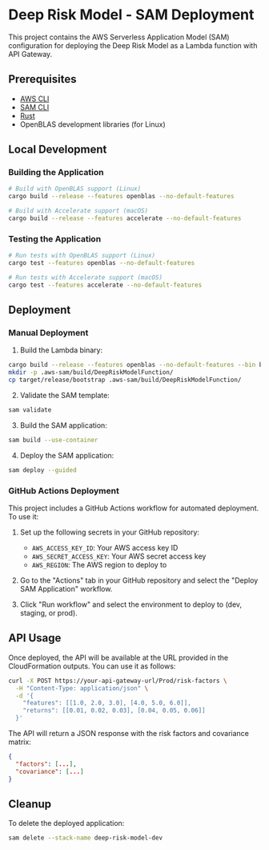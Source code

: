 # Deep Risk Model - SAM Deployment

This project contains the AWS Serverless Application Model (SAM) configuration for deploying the Deep Risk Model as a Lambda function with API Gateway.

## Prerequisites

- [AWS CLI](https://aws.amazon.com/cli/)
- [SAM CLI](https://docs.aws.amazon.com/serverless-application-model/latest/developerguide/serverless-sam-cli-install.html)
- [Rust](https://www.rust-lang.org/tools/install)
- OpenBLAS development libraries (for Linux)

## Local Development

### Building the Application

```bash
# Build with OpenBLAS support (Linux)
cargo build --release --features openblas --no-default-features

# Build with Accelerate support (macOS)
cargo build --release --features accelerate --no-default-features
```

### Testing the Application

```bash
# Run tests with OpenBLAS support (Linux)
cargo test --features openblas --no-default-features

# Run tests with Accelerate support (macOS)
cargo test --features accelerate --no-default-features
```

## Deployment

### Manual Deployment

1. Build the Lambda binary:

```bash
cargo build --release --features openblas --no-default-features --bin bootstrap
mkdir -p .aws-sam/build/DeepRiskModelFunction/
cp target/release/bootstrap .aws-sam/build/DeepRiskModelFunction/
```

2. Validate the SAM template:

```bash
sam validate
```

3. Build the SAM application:

```bash
sam build --use-container
```

4. Deploy the SAM application:

```bash
sam deploy --guided
```

### GitHub Actions Deployment

This project includes a GitHub Actions workflow for automated deployment. To use it:

1. Set up the following secrets in your GitHub repository:
   - `AWS_ACCESS_KEY_ID`: Your AWS access key ID
   - `AWS_SECRET_ACCESS_KEY`: Your AWS secret access key
   - `AWS_REGION`: The AWS region to deploy to

2. Go to the "Actions" tab in your GitHub repository and select the "Deploy SAM Application" workflow.

3. Click "Run workflow" and select the environment to deploy to (dev, staging, or prod).

## API Usage

Once deployed, the API will be available at the URL provided in the CloudFormation outputs. You can use it as follows:

```bash
curl -X POST https://your-api-gateway-url/Prod/risk-factors \
  -H "Content-Type: application/json" \
  -d '{
    "features": [[1.0, 2.0, 3.0], [4.0, 5.0, 6.0]],
    "returns": [[0.01, 0.02, 0.03], [0.04, 0.05, 0.06]]
  }'
```

The API will return a JSON response with the risk factors and covariance matrix:

```json
{
  "factors": [...],
  "covariance": [...]
}
```

## Cleanup

To delete the deployed application:

```bash
sam delete --stack-name deep-risk-model-dev
``` 